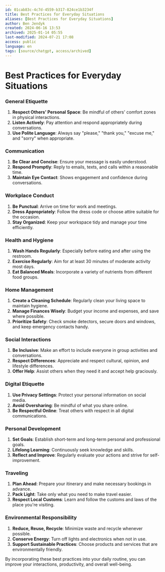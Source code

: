 ```yaml
---
id: 01cab83c-4c7d-4559-b317-824ce1b3234f
title: Best Practices for Everyday Situations
aliases: [Best Practices for Everyday Situations]
author: Ben Jendyk
created: 2024-06-16 13:53
archived: 2025-01-14 05:55
last-modified: 2024-07-21 17:08
access: public
language: en
tags: [source/chatgpt, access/archived]
---
```


# Best Practices for Everyday Situations

### General Etiquette

1. **Respect Others' Personal Space**: Be mindful of others' comfort zones in physical interactions.
2. **Listen Actively**: Pay attention and respond appropriately during conversations.
3. **Use Polite Language**: Always say "please," "thank you," "excuse me," and "sorry" when appropriate.

### Communication

1. **Be Clear and Concise**: Ensure your message is easily understood.
2. **Respond Promptly**: Reply to emails, texts, and calls within a reasonable time.
3. **Maintain Eye Contact**: Shows engagement and confidence during conversations.

### Workplace Conduct

1. **Be Punctual**: Arrive on time for work and meetings.
2. **Dress Appropriately**: Follow the dress code or choose attire suitable for the occasion.
3. **Stay Organized**: Keep your workspace tidy and manage your time efficiently.

### Health and Hygiene

1. **Wash Hands Regularly**: Especially before eating and after using the restroom.
2. **Exercise Regularly**: Aim for at least 30 minutes of moderate activity most days.
3. **Eat Balanced Meals**: Incorporate a variety of nutrients from different food groups.

### Home Management

1. **Create a Cleaning Schedule**: Regularly clean your living space to maintain hygiene.
2. **Manage Finances Wisely**: Budget your income and expenses, and save where possible.
3. **Prioritize Safety**: Check smoke detectors, secure doors and windows, and keep emergency contacts handy.

### Social Interactions

1. **Be Inclusive**: Make an effort to include everyone in group activities and conversations.
2. **Respect Differences**: Appreciate and respect cultural, opinion, and lifestyle differences.
3. **Offer Help**: Assist others when they need it and accept help graciously.

### Digital Etiquette

1. **Use Privacy Settings**: Protect your personal information on social media.
2. **Avoid Oversharing**: Be mindful of what you share online.
3. **Be Respectful Online**: Treat others with respect in all digital communications.

### Personal Development

1. **Set Goals**: Establish short-term and long-term personal and professional goals.
2. **Lifelong Learning**: Continuously seek knowledge and skills.
3. **Reflect and Improve**: Regularly evaluate your actions and strive for self-improvement.

### Traveling

1. **Plan Ahead**: Prepare your itinerary and make necessary bookings in advance.
2. **Pack Light**: Take only what you need to make travel easier.
3. **Respect Local Customs**: Learn and follow the customs and laws of the place you're visiting.

### Environmental Responsibility

1. **Reduce, Reuse, Recycle**: Minimize waste and recycle whenever possible.
2. **Conserve Energy**: Turn off lights and electronics when not in use.
3. **Support Sustainable Practices**: Choose products and services that are environmentally friendly.

By incorporating these best practices into your daily routine, you can improve your interactions, productivity, and overall well-being.
